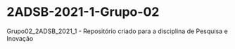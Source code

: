 # 2ADSB-2021-1-Grupo-02
Grupo02_2ADSB_2021_1 - Repositório criado para a disciplina de Pesquisa e Inovação
